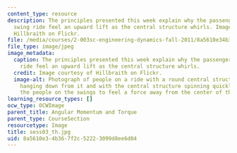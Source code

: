 ```yaml
---
content_type: resource
description: The principles presented this week explain why the passengers on this
  swing ride feel an upward lift as the central structure whirls. Image courtesy of
  Hillbraith on Flickr.
file: /media/courses/2-003sc-engineering-dynamics-fall-2011/8a5610e34b367f2c52223099d8ee6d04_sess03_th.jpg
file_type: image/jpeg
image_metadata:
  caption: The principles presented this week explain why the passengers on this swing
    ride feel an upward lift as the central structure whirls.
  credit: Image courtesy of Hillbraith on Flickr.
  image-alt: Photograph of people on a ride with a round central structure with swings
    hanging down from it and with the central structure spinning quickly enough for
    the people on the swings to feel a force away from the center of the ride.
learning_resource_types: []
ocw_type: OCWImage
parent_title: Angular Momentum and Torque
parent_type: CourseSection
resourcetype: Image
title: sess03_th.jpg
uid: 8a5610e3-4b36-7f2c-5222-3099d8ee6d04
---
```

